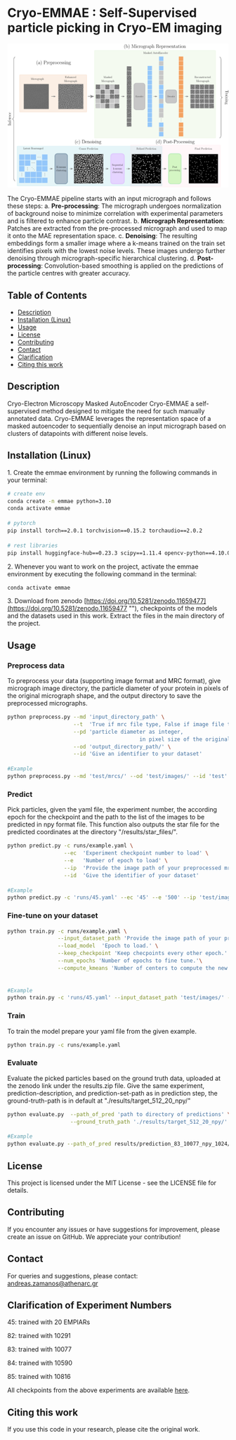 # Cryo-EMMAE : Self-Supervised particle picking in Cryo-EM imaging

![header](./params/Cryo-EMMAE.png)

The Cryo-EMMAE pipeline starts with an input micrograph and follows these steps:
a. **Pre-processing**: The micrograph undergoes normalization of background noise to minimize correlation with experimental parameters and is filtered to enhance particle contrast.
b. **Micrograph Representation**: Patches are extracted from the pre-processed micrograph and used to map it onto the MAE representation space.
c. **Denoising**: The resulting embeddings form a smaller image where a k-means trained on the train set identifies pixels with the lowest noise levels. These images undergo further denoising through micrograph-specific hierarchical clustering.
d. **Post-processing**: Convolution-based smoothing is applied on the predictions of the particle centres with greater accuracy.

## Table of Contents

- [Description](#description)
- [Installation (Linux)](#Installation-(Linux))
- [Usage](#usage)
- [License](#license)
- [Contributing](#contributing)
- [Contact](#contact)
- [Clarification](#clarification)
- [Citing this work](#citing-this-work)

<a id="description"></a>
## Description

Cryo-Electron Microscopy Masked AutoEncoder Cryo-EMMAE a self-supervised method designed to mitigate the need for such manually annotated data.
Cryo-EMMAE leverages the representation space of a masked autoencoder to sequentially denoise an input micrograph based on clusters of datapoints with different noise levels.
<a id="features"></a>

<a id="Installation-(Linux)"></a>
## Installation (Linux)

1\. Create the emmae environment by running the following commands in your terminal:

```bash
# create env
conda create -n emmae python=3.10
conda activate emmae

# pytorch
pip install torch==2.0.1 torchvision==0.15.2 torchaudio==2.0.2

# rest libraries
pip install huggingface-hub==0.23.3 scipy==1.11.4 opencv-python==4.10.0.82 scikit-learn==1.2.2 timm==1.0.3 tqdm==4.66.4 jupyter wandb==0.16.5
```

2\. Whenever you want to work on the project, activate the emmae environment by executing the following command in the terminal:

```bash
conda activate emmae
```
3\. Download from zenodo [https://doi.org/10.5281/zenodo.11659477](https://doi.org/10.5281/zenodo.11659477 ""), checkpoints of the models and the datasets used in this work.
Extract the files in the main directory of the project.

<a id="usage"></a>
## Usage

### Preprocess data
To preprocess your data (supporting image format and MRC format),
give micrograph image directory,
the particle diameter of your protein in pixels of the original micrograph shape,
and the output directory to save the preprocessed micrographs.

```bash
python preprocess.py --md 'input_directory_path' \
                     --t  'True if mrc file type, False if image file type, default is True' \
                     --pd 'particle diameter as integer,
                                          in pixel size of the original image, e.g. 224, default is 200' \
                     --od 'output_directory_path/' \
                     --id 'Give an identifier to your dataset'

#Example
python preprocess.py --md 'test/mrcs/' --od 'test/images/' --id 'test'
```

### Predict
Pick particles, given the yaml file, the experiment number, the according epoch for the checkpoint and the path to the list of the images to be predicted in npy format file.
This function also outputs the star file for the predicted coordinates at the directory "/results/star_files/".

```bash
python predict.py -c runs/example.yaml \
                  --ec  'Experiment checkpoint number to load' \
                  --e   'Number of epoch to load' \
                  --ip  'Provide the image path of your preprocessed mrc files.' \
                  --id  'Give the identifier of your dataset'

#Example
python predict.py -c 'runs/45.yaml' --ec '45' --e '500' --ip 'test/images/' --id 'test'
```

### Fine-tune on your dataset

```bash
python train.py -c runs/example.yaml \
                --input_dataset_path 'Provide the image path of your preprocessed mrc files.' \
                --load_model  'Epoch to load.' \
                --keep_checkpoint 'Keep checpoints every other epoch.' \
                --num_epochs 'Number of epochs to fine tune.'\
                --compute_kmeans 'Number of centers to compute the new kmeans for the latent representations.'


#Example
python train.py -c 'runs/45.yaml' --input_dataset_path 'test/images/' --load_model './checkpoints/45/MAE_epoch_500.pth.tar' --keep_checkpoints 10 --num_epochs 50 --compute_kmeans 4
```

### Train
To train the model prepare your yaml file from the given example.

```bash
python train.py -c runs/example.yaml
```

### Evaluate
Evaluate the picked particles based on the ground truth data, uploaded at the zenodo link under the results.zip file.
Give the same experiment, prediction-description, and prediction-set-path as in prediction step, the ground-truth-path is in default at "./results/target_512_20_npy/"

```bash
python evaluate.py  --path_of_pred 'path to directory of predictions' \
                    --ground_truth_path './results/target_512_20_npy/'

#Example
python evaluate.py --path_of_pred results/prediction_83_10077_npy_1024/ --ground_truth_path results/target_512_20_npy/
```

<a id="license"></a>
## License

This project is licensed under the MIT License - see the LICENSE file for details.

<a id="contributing"></a>
## Contributing

If you encounter any issues or have suggestions for improvement, please create an issue on GitHub. We appreciate your contribution!

<a id="contact"></a>
## Contact

For queries and suggestions, please contact: andreas.zamanos@athenarc.gr


<a id="Clarification"></a>
## Clarification of Experiment Numbers
45: trained with 20 EMPIARs 

82: trained with 10291

83: trained with 10077

84: trained with 10590

85: trained with 10816

All checkpoints from the above experiments are available [here](https://imisathena-my.sharepoint.com/:u:/g/personal/andreas_zamanos_athenarc_gr/EVEfngkl85FJp_KaL_JOGDABc0crog-V38E_ICI4VQJQEA?e=R9oPaw).

<a id="citing-this-work"></a>
## Citing this work

If you use this code in your research, please cite the original work.
